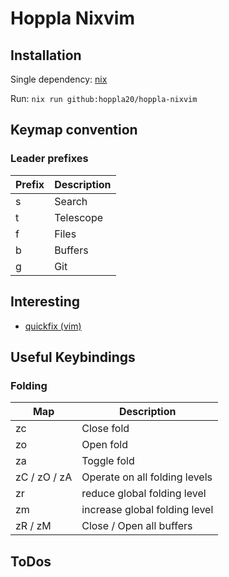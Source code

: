 # Hoppla Nixvim

## Installation

Single dependency: [nix](https://nixos.org/)

Run: `nix run github:hoppla20/hoppla-nixvim`

## Keymap convention

### Leader prefixes

| Prefix | Description |
| --- | --- |
| <leader>s | Search |
| <leader>t | Telescope |
| <leader>f | Files |
| <leader>b | Buffers |
| <leader>g | Git |

## Interesting

- [quickfix (vim)](https://neovim.io/doc/user/quickfix.html)

## Useful Keybindings

### Folding

| Map | Description |
| --- | --- |
| zc | Close fold |
| zo | Open fold |
| za | Toggle fold |
| zC / zO / zA | Operate on all folding levels
| zr | reduce global folding level |
| zm | increase global folding level |
| zR / zM | Close / Open all buffers |

## ToDos
